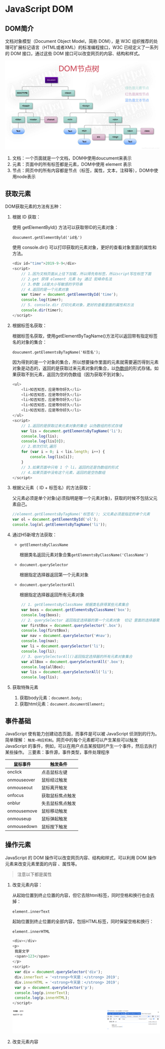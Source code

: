 # JavaScript DOM

## DOM简介

文档对象模型（Document Object Model，简称 DOM），是 W3C 组织推荐的处理可扩展标记语言（HTML或者XML）的标准编程接口，W3C 已经定义了一系列的 DOM 接口，通过这些 DOM 接口可以改变网页的内容、结构和样式。

![image-20220823224712360](imgs/3c25986d57d7f71ae9e2ea36e4008d985264e905-1698323008014-1.png)

1. 文档：一个页面就是一个文档，DOM中使用doucument来表示
2. 元素：页面中的所有标签都是元素，DOM中使用 element 表示
3. 节点：网页中的所有内容都是节点（标签，属性，文本，注释等），DOM中使用node表示

## 获取元素

DOM获取元素的方法有五种：

1. 根据 ID 获取：

   使用 getElementByld() 方法可以获取带ID的元素对象：

   `doucument.getElementByld('id名')`

   使用 console.dir() 可以打印获取的元素对象，更好的查看对象里面的属性和方法。

   ```js
   <div id="time">2019-9-9</div>
   <script>
       // 1.因为文档页面从上往下加载，所以得先有标签，所以script写在标签下面
       // 2.get 获得 element 元素 by 通过 驼峰命名法
       // 3.参数 id是大小写敏感的字符串
       // 4.返回的是一个元素对象
       var timer = document.getElementById('time');
       console.log(timer);
       // 5. console.dir 打印元素对象，更好的查看里面的属性和方法
       console.dir(timer);
   </script>
   ```

2. 根据标签名获取：

   根据标签名获取，使用getElementByTagName()方法可以返回带有指定标签名的对象的集合：

   `doucument.getElementsByTagName('标签名');`

   因为得到的是一个对象的集合，所以想要操作里面的元素就需要遍历得到元素对象是动态的，返回的是获取过来元素对象的集合，以[伪数组](https://so.csdn.net/so/search?q=伪数组&spm=1001.2101.3001.7020)的形式存储。如果获取不到元素，返回为空的伪数组（因为获取不到对象）。

   ```js
   <ul>
       <li>知否知否，应是等你好久</li>
       <li>知否知否，应是等你好久</li>
       <li>知否知否，应是等你好久</li>
       <li>知否知否，应是等你好久</li>
       <li>知否知否，应是等你好久</li>
   </ul>
   <script>
       // 1.返回的是获取过来元素对象的集合 以伪数组的形式存储
       var lis = document.getElementsByTagName('li');
       console.log(lis);
       console.log(lis[0]);
       // 2.依次打印,遍历
       for (var i = 0; i < lis.length; i++) {
           console.log(lis[i]);
       }
       // 3.如果页面中只有 1 个 li，返回的还是伪数组的形式
       // 4.如果页面中没有这个元素，返回的是空伪数组
   </script>
   ```

3. 根据父元素（ ID + 标签名）的方法获取：

   父元素必须是单个对象(必须指明是哪一个元素对象)，获取的时候不包括父元素自己。

   ```js
   //element.getElementsByTagName('标签名'); 父元素必须是指定的单个元素
   var ol = document.getElementById('ol');
   console.log(ol.getElementsByTagName('li'));
   ```

4. 通过H5新增方法获取：

   - `getElementsByClassName`

     根据类名返回元素对象合集`getElementsByClassName('ClassName')`

   - `document.querySelector`

     根据指定选择器返回第一个元素对象

   - `document.querySelectorAll`

     根据指定选择器返回所有元素对象

   ```js
       // 1. getElementsByClassName 根据类名获得某些元素集合
       var boxs = document.getElementsByClassName('box');
       console.log(boxs);
       // 2. querySelector 返回指定选择器的第一个元素对象  切记 里面的选择器需要加符号 .box  #nav
       var firstBox = document.querySelector('.box');
       console.log(firstBox);
       var nav = document.querySelector('#nav');
       console.log(nav);
       var li = document.querySelector('li');
       console.log(li);
       // 3. querySelectorAll()返回指定选择器的所有元素对象集合
       var allBox = document.querySelectorAll('.box');
       console.log(allBox);
       var lis = document.querySelectorAll('li');
       console.log(lis);
   ```

5. 获取特殊元素
   1. 获取body元素：`document.body;`
   2. 获取html元素：`document.documentElement;`

## 事件基础

JavaScript 使有能力创建动态页面，而事件是可以被 JavaScript 侦测到的行为。简单理解： `触发—响应机制`。网页中的每个元素都可以产生某些可以触发 JavaScript 的事件，例如，可以在用户点击某按钮时产生一个事件，然后去执行某些操作。
三要素：事件源，事件类型，事件处理程序

| 鼠标事件    | 触发条件         |
| ----------- | ---------------- |
| onclick     | 点击鼠标左键     |
| onmouseover | 鼠标经过触发     |
| onmouseout  | 鼠标离开触发     |
| onfocus     | 获取鼠标焦点触发 |
| onblur      | 失去鼠标焦点触发 |
| onmousemove | 鼠标移动触发     |
| onmouseup   | 鼠标弹起触发     |
| onmousedown | 鼠标按下触发     |

## 操作元素

JavaScript 的 DOM 操作可以改变网页内容、结构和样式，可以利用 DOM 操作元素来改变元素里面的内容 、属性等。

>  注意以下都是属性

1. 改变元素内容：

   从起始位置到终止位置的内容，但它去除html标签，同时空格和换行也会去掉：

   `element.innerText`

   起始位置到终止位置的全部内容，包括HTML标签，同时保留空格和换行：

   `element.innerHTML`

   ```js
   <div></div>
   <p>
    我是文字
    <span>123</span>
   </p> 
   <script>
    var div = document.querySelector('div');
    div.innerText = '<strong>今天是：</strong> 2019';
    div.innerHTML = '<strong>今天是：</strong> 2019';
    var p = document.querySelector('p');
    console.log(p.innerText);
    console.log(p.innerHTML);
   </script>
   ```

   ![image-20231026205738133](imgs/image-20231026205738133.png)

2. 改变元素内容
